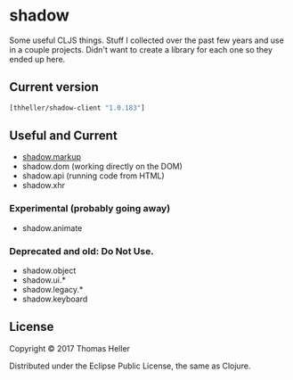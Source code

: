 # shadow

Some useful CLJS things. Stuff I collected over the past few years and use in a couple projects. Didn't want to create a library for each one so they ended up here.


## Current version

```clojure
[thheller/shadow-client "1.0.183"]
```

## Useful and Current

- [shadow.markup](https://github.com/thheller/shadow/wiki/shadow.markup)
- shadow.dom (working directly on the DOM)
- shadow.api (running code from HTML)
- shadow.xhr

### Experimental (probably going away)

- shadow.animate

### Deprecated and old: Do Not Use.

- shadow.object
- shadow.ui.*
- shadow.legacy.*
- shadow.keyboard


## License

Copyright © 2017 Thomas Heller

Distributed under the Eclipse Public License, the same as Clojure.
